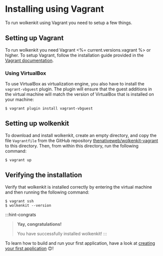 # Installing using Vagrant

To run wolkenkit using Vagrant you need to setup a few things.

## Setting up Vagrant

To run wolkenkit you need Vagrant <%= current.versions.vagrant %> or higher. To setup Vagrant, follow the installation guide provided in the [Vagrant documentation](https://www.vagrantup.com/intro/getting-started/install.html).

### Using VirtualBox

To use VirtualBox as virtualization engine, you also have to install the `vagrant-vbguest` plugin. The plugin will ensure that the guest additions in the virtual machine will match the version of VirtualBox that is installed on your machine:

```shell
$ vagrant plugin install vagrant-vbguest
```

## Setting up wolkenkit

To download and install wolkenkit, create an empty directory, and copy the file `Vagrantfile` from the GitHub repository [thenativeweb/wolkenkit-vagrant](https://github.com/thenativeweb/wolkenkit-vagrant) to this directory. Then, from within this directory, run the following command:

```shell
$ vagrant up
```

## Verifying the installation

Verify that wolkenkit is installed correctly by entering the virtual machine and then running the following command:

```shell
$ vagrant ssh
$ wolkenkit --version
```

:::hint-congrats
> **Yay, congratulations!**
>
> You have successfully installed wolkenkit!
:::

To learn how to build and run your first application, have a look at [creating your first application](../../creating-your-first-application/setting-the-objective/) 😊!
